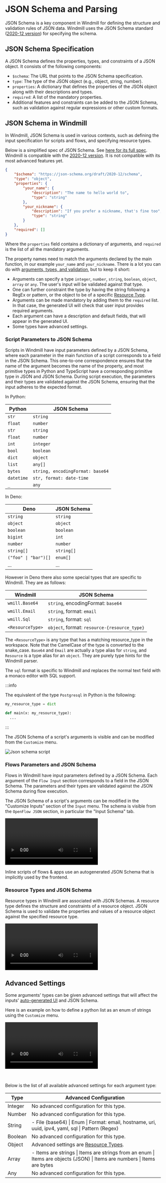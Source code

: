 # JSON Schema and Parsing

JSON Schema is a key component in Windmill for defining the structure and validation rules of JSON data. Windmill uses the JSON Schema standard ([2020-12 version](https://json-schema.org/draft/2020-12/schema)) for specifying the schema.

## JSON Schema Specification

A JSON Schema defines the properties, types, and constraints of a JSON object. It consists of the following components:

- `$schema`: The URL that points to the JSON Schema specification.
- `type`: The type of the JSON object (e.g., object, string, number).
- `properties`: A dictionary that defines the properties of the JSON object along with their descriptions and types.
- `required`: A list of the mandatory properties.
- Additional features and constraints can be added to the JSON Schema, such as validation against regular expressions or other custom formats.

## JSON Schema in Windmill

In Windmill, JSON Schema is used in various contexts, such as defining the input specification for scripts and flows, and specifying resource types.

Below is a simplified spec of JSON Schema. See [here for its full spec](https://json-schema.org/). Windmill is compatible with the [2020-12 version](https://json-schema.org/draft/2020-12/schema). It is not compatible with its most advanced features yet.

```json
{
	"$schema": "https://json-schema.org/draft/2020-12/schema",
	"type": "object",
	"properties": {
		"your_name": {
			"description": "The name to hello world to",
			"type": "string"
		},
		"your_nickname": {
			"description": "If you prefer a nickname, that's fine too",
			"type": "string"
		}
	},
	"required": []
}
```

Where the `properties` field contains a dictionary of arguments, and `required` is the list of all the mandatory arguments.

The property names need to match the arguments declared by the main function, in our example `your_name` and `your_nickname`. There is a lot you can do with [arguments, types, and validation](#json-schema), but to keep it short:

- Arguments can specify a type `integer`, `number`, `string`, `boolean`, `object`, `array` or `any`. The user's input will be validated against that type.
- One can further constraint the type by having the string following a RegEx or pattern, or the object to be of a specific [Resource Type](../../core_concepts/3_resources_and_types/index.md).
- Arguments can be made mandatory by adding them to the `required` list. In that case, the generated UI will check that user input provides required arguments.
- Each argument can have a description and default fields, that will appear in the generated UI.
- Some types have advanced settings.

### Script Parameters to JSON Schema


Scripts in Windmill have input parameters defined by a JSON Schema, where each parameter in the main function of a script corresponds to a field in the JSON Schema. This one-to-one correspondence ensures that the name of the argument becomes the name of the property, and most primitive types in Python and TypeScript have a corresponding primitive type in JSON and JSON Schema. During script execution, the parameters and their types are validated against the JSON Schema, ensuring that the input adheres to the expected format.

In Python:

| Python     | JSON Schema                      |
| ---------- | -------------------------------- |
| `str`      | `string`                         |
| `float`    | `number`                         |
| `str`      | `string`                         |
| `float`    | `number`                         |
| `int`      | `integer`                        |
| `bool`     | `boolean`                        |
| `dict`     | `object`                         |
| `list`     | `any[]`                          |
| `bytes`    | `string, encodingFormat: base64` |
| `datetime` | `str, format: date-time`         |
| `_`        | `any`                            |

In Deno:

| Deno       | JSON Schema |
| ---------- | ----------- |
| `string`   | `string`    |
| `object`   | `object`    |
| `boolean`  | `boolean`   |
| `bigint`   | `int`       |
| `number`   | `number`    |
| `string[]` | `string[]`  |
| `("foo" \| "bar")[]` | `enum[]`  |
| ...        | ...         |

However in Deno there also some special types that are specific to Windmill.
They are as follows:

| Windmill         | JSON Schema                                  |
| ---------------- | -------------------------------------------- |
| `wmill.Base64`   | `string`, encodingFormat: `base64`           |
| `wmill.Email`    | `string`, format: `email`                    |
| `wmill.Sql`      | `string`, format: `sql`                      |
| `<ResourceType>` | `object`, format: `resource-{resource_type}` |

The `<ResourceType>` is any type that has a matching resource_type in the workspace. Note that the CamelCase of the type is converted to the snake_case.
`Base64` and `Email` are actually a type alias for `string`, and `Resource` is a
type alias for an `object`. They are purely type hints for the Windmill parser.

The `sql` format is specific to Windmill and replaces the normal text field with
a monaco editor with SQL support.

:::info

The equivalent of the type `Postgresql` in Python is the
following:

```python
my_resource_type = dict

def main(x: my_resource_type):
  ...
```

:::

The JSON Schema of a script's arguments is visible and can be modified from the `Customize` menu.

![Json schema script](./schema_script.gif "Json schema script")


### Flows Parameters and JSON Schema

Flows in Windmill have input parameters defined by a JSON Schema. Each argument of the `Flow Input` section corresponds to a field in the JSON Schema. The parameters and their types are validated against the JSON Schema during flow execution.

The JSON Schema of a script's arguments can be modified in the "Customize Inputs" section of the `Input` menu. The schema is visible from the `OpenFlow JSON` section, in particular the "Input Schema" tab.

<video
    className="border-2 rounded-xl object-cover w-full h-full"
    controls
    id="main-video"
    src="/videos/schema_flows.mp4"
/>

Inline scripts of flows & apps use an autogenerated JSON Schema that is implicitly used by the frontend.

### Resource Types and JSON Schema

Resource types in Windmill are associated with JSON Schemas. A resource type defines the structure and constraints of a resource object. JSON Schema is used to validate the properties and values of a resource object against the specified resource type.

<video
    className="border-2 rounded-xl object-cover w-full h-full"
    controls
    id="main-video"
    src="/videos/schema_rt.mp4"
/>

## Advanced Settings

Some arguments' types can be given advanced settings that will affect the inputs' [auto-generated UI](../../core_concepts/6_auto_generated_uis/index.md) and JSON Schema.

Here is an example on how to define a python list as an enum of strings using the `Customize` menu.

<video
    className="border-2 rounded-xl object-cover w-full h-full"
    controls
    id="main-video"
    src="/videos/advanced_parameters_enum.mp4"
/>

<br/>

Below is the list of all available advanced settings for each argument type:

| Type    | Advanced Configuration                                                                                  |
|---------|---------------------------------------------------------------------------------------------------------|
| Integer | No advanced configuration for this type.                                                                 |
| Number  | No advanced configuration for this type.                                                                 |
| String  | - File (base64) &#124; Enum &#124; Format: email, hostname, uri, uuid, ipv4, yaml, sql &#124; Pattern (Regex) |
| Boolean | No advanced configuration for this type.                                                                 |
| Object  | Advanced settings are [Resource Types](../3_resources_and_types/index.md).                              |
| Array   | - Items are strings &#124; Items are strings from an enum &#124; Items are objects (JSON) &#124; Items are numbers &#124; Items are bytes |
| Any     | No advanced configuration for this type.                                                                 |
